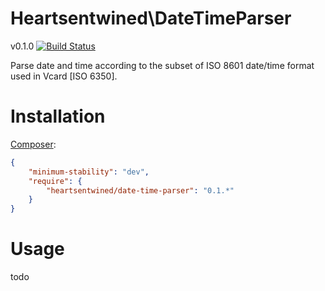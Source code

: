 # Heartsentwined\DateTimeParser

v0.1.0 [![Build Status](https://secure.travis-ci.org/heartsentwined/date-time-parser.png)](http://travis-ci.org/heartsentwined/date-time-parser)

Parse date and time according to the subset of ISO 8601 date/time format used in Vcard [ISO 6350].

# Installation

[Composer](http://getcomposer.org/):

```json
{
    "minimum-stability": "dev",
    "require": {
        "heartsentwined/date-time-parser": "0.1.*"
    }
}
```

# Usage

todo

